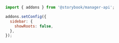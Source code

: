 ```js filename="./storybook/manager.js" renderer="common" language="js"
import { addons } from '@storybook/manager-api';

addons.setConfig({
  sidebar: {
    showRoots: false,
  },
});
```
